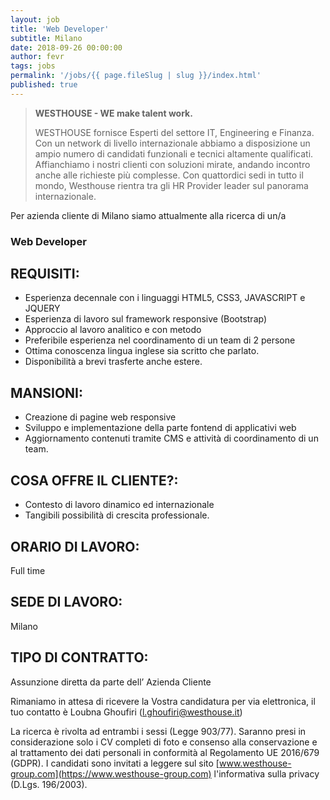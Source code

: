 ```yaml
---
layout: job
title: 'Web Developer'
subtitle: Milano
date: 2018-09-26 00:00:00
author: fevr
tags: jobs
permalink: '/jobs/{{ page.fileSlug | slug }}/index.html'
published: true
---
```


> **WESTHOUSE - WE make talent work.**
>
> WESTHOUSE fornisce Esperti del settore IT, Engineering e Finanza. Con un network di livello internazionale
> abbiamo a disposizione un ampio numero di candidati funzionali e tecnici altamente qualificati.
> Affianchiamo i nostri clienti con soluzioni mirate, andando incontro anche alle richieste più complesse. Con
> quattordici sedi in tutto il mondo, Westhouse rientra tra gli HR Provider leader sul panorama internazionale.

Per azienda cliente di Milano siamo attualmente alla ricerca di un/a

### Web Developer

## REQUISITI:

- Esperienza decennale con i linguaggi HTML5, CSS3, JAVASCRIPT e JQUERY
- Esperienza di lavoro sul framework responsive (Bootstrap)
- Approccio al lavoro analitico e con metodo
- Preferibile esperienza nel coordinamento di un team di 2 persone
- Ottima conoscenza lingua inglese sia scritto che parlato.
- Disponibilità a brevi trasferte anche estere.

## MANSIONI:

- Creazione di pagine web responsive
- Sviluppo e implementazione della parte fontend di applicativi web
- Aggiornamento contenuti tramite CMS e attività di coordinamento di un team.

## COSA OFFRE IL CLIENTE?:

- Contesto di lavoro dinamico ed internazionale
- Tangibili possibilità di crescita professionale.

## ORARIO DI LAVORO:

Full time

## SEDE DI LAVORO:

Milano

## TIPO DI CONTRATTO:

Assunzione diretta da parte dell’ Azienda Cliente

Rimaniamo in attesa di ricevere la Vostra candidatura per via elettronica, il tuo contatto è Loubna Ghoufiri ([l.ghoufiri@westhouse.it](mailto:l.ghoufiri@westhouse.it))

La ricerca è rivolta ad entrambi i sessi (Legge 903/77). Saranno presi in considerazione solo i CV completi di foto e consenso alla conservazione e al trattamento dei dati personali in conformità al Regolamento UE 2016/679 (GDPR).
I candidati sono invitati a leggere sul sito [www.westhouse-group.com](https://www.westhouse-group.com) l'informativa sulla privacy (D.Lgs. 196/2003).

